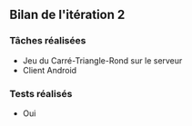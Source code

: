 ## Bilan de l'itération 2

### Tâches réalisées

* Jeu du Carré-Triangle-Rond sur le serveur
* Client Android

### Tests réalisés

* Oui
